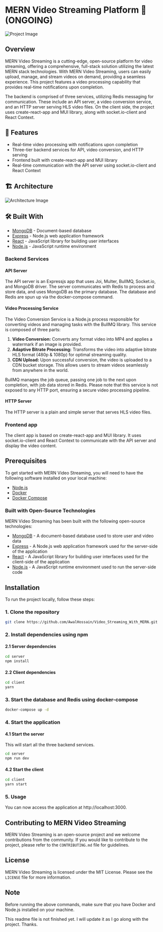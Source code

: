 # MERN Video Streaming Platform 🎥 (ONGOING)

![Project Image](https://github.com/AwalHossain/video_streaming_service_server/assets/80216813/9e6b1889-c9d6-45d8-806e-27865f674912)


## Overview

MERN Video Streaming is a cutting-edge, open-source platform for video
streaming, offering a comprehensive, full-stack solution utilizing the latest
MERN stack technologies. With MERN Video Streaming, users can easily upload,
manage, and stream videos on demand, providing a seamless experience. This
project features a video processing capability that provides real-time
notifications upon completion.

The backend is comprised of three services, utilizing Redis messaging for
communication. These include an API server, a video conversion service, and an
HTTP server serving HLS video files. On the client side, the project uses
create-react-app and MUI library, along with socket.io-client and React Context.

## 🌟 Features

- Real-time video processing with notifications upon completion
- Three-tier backend services for API, video conversion, and HTTP serving
- Frontend built with create-react-app and MUI library
- Real-time communication with the API server using socket.io-client and React Context

## 🏗️ Architecture

![Architecture Image](https://user-images.githubusercontent.com/497812/220627727-04a26928-71df-4c9b-9637-92289a2beee2.png)
  
## 🛠️ Built With

- [MongoDB](https://www.mongodb.com/) - Document-based database
- [Express](https://expressjs.com/) - Node.js web application framework
- [React](https://reactjs.org/) - JavaScript library for building user interfaces
- [Node.js](https://nodejs.org/en/) - JavaScript runtime environment

### Backend Services

#### API Server

The API server is an Expressjs app that uses Joi, Multer, BullMQ, Socket.io, and
MongoDB driver. The server communicates with Redis to process and store data,
and uses MongoDB as the primary database. The database and Redis are spun up via
the docker-compose command.

#### Video Processing Service

The Video Conversion Service is a Node.js process responsible for converting videos and managing tasks with the BullMQ library. This service is composed of three parts:

1. **Video Conversion:** Converts any format video into MP4 and applies a watermark if an image is provided.
2. **Adaptive Bitrate Processing:** Transforms the video into adaptive bitrate HLS format (480p & 1080p) for optimal streaming quality.
3. **CDN Upload:** Upon successful conversion, the video is uploaded to a CDN bucket storage. This allows users to stream videos seamlessly from anywhere in the world.

BullMQ manages the job queue, passing one job to the next upon completion, with job data stored in Redis. Please note that this service is not exposed to any HTTP port, ensuring a secure video processing pipeline.

#### HTTP Server

The HTTP server is a plain and simple server that serves HLS video files.

### Frontend app

The client app is based on create-react-app and MUI library. It uses
socket.io-client and React Context to communicate with the API server and
display the video content.

## Prerequisites

To get started with MERN Video Streaming, you will need to have the following
software installed on your local machine:

- [Node.js](https://nodejs.org/en/)
- [Docker](https://www.docker.com/)
- [Docker Compose](https://docs.docker.com/compose/)

### Built with Open-Source Technologies

MERN Video Streaming has been built with the following open-source technologies:

- [MongoDB](https://www.mongodb.com/) - A document-based database used to store
  user and video data
- [Express](https://expressjs.com/) - A Node.js web application framework used
  for the server-side of the application
- [React](https://reactjs.org/) - A JavaScript library for building user
  interfaces used for the client-side of the application
- [Node.js](https://nodejs.org/en/) - A JavaScript runtime environment used to
  run the server-side code

## Installation

To run the project locally, follow these steps:

### 1. Clone the repository

```bash
git clone https://github.com/AwalHossain/Video_Streaming_With_MERN.git
```

### 2. Install dependencies using npm

#### 2.1 Server dependencies

```bash
cd server
npm install
```

#### 2.2 Client dependencies

```bash
cd client
yarn
```

### 3. Start the database and Redis using docker-compose

```bash
docker-compose up -d
```

### 4. Start the application

#### 4.1 Start the server

This will start all the three backend services.

```bash
cd server
npm run dev
```

#### 4.2 Start the client

```bash
cd client
yarn start
```

### 5. Usage

You can now access the application at http://localhost:3000.

## Contributing to MERN Video Streaming

MERN Video Streaming is an open-source project and we welcome contributions from
the community. If you would like to contribute to the project, please refer to
the `CONTRIBUTING.md` file for guidelines.

## License

MERN Video Streaming is licensed under the MIT License. Please see the `LICENSE`
file for more information.

## Note

Before running the above commands, make sure that you have Docker and Node.js
installed on your machine.

This readme file is not finished yet. I will update it as I go along with the
project. Thanks.
